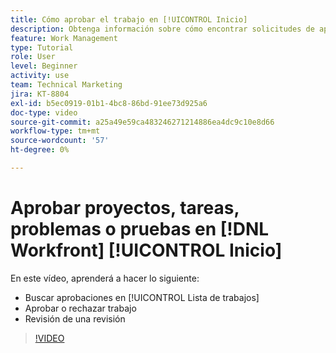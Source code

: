```yaml
---
title: Cómo aprobar el trabajo en [!UICONTROL Inicio]
description: Obtenga información sobre cómo encontrar solicitudes de aprobación de proyectos, tareas, problemas y pruebas en [!UICONTROL Lista de trabajos], y aprobar o rechazar el trabajo en [!DNL  Workfront].
feature: Work Management
type: Tutorial
role: User
level: Beginner
activity: use
team: Technical Marketing
jira: KT-8804
exl-id: b5ec0919-01b1-4bc8-86bd-91ee73d925a6
doc-type: video
source-git-commit: a25a49e59ca483246271214886ea4dc9c10e8d66
workflow-type: tm+mt
source-wordcount: '57'
ht-degree: 0%

---
```


# Aprobar proyectos, tareas, problemas o pruebas en [!DNL Workfront] [!UICONTROL Inicio]

En este vídeo, aprenderá a hacer lo siguiente:

* Buscar aprobaciones en [!UICONTROL Lista de trabajos]
* Aprobar o rechazar trabajo
* Revisión de una revisión

>[!VIDEO](https://video.tv.adobe.com/v/335105/?quality=12&learn=on)

<!---
learn more URLs
--->
